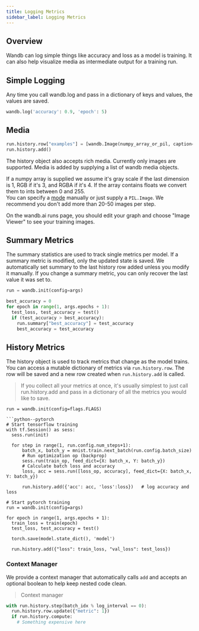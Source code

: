 ```yaml
---
title: Logging Metrics
sidebar_label: Logging Metrics
---
```


## Overview

Wandb can log simple things like accuracy and loss as a model is training.  It can also help visualize media as intermediate output for a training run.

## Simple Logging

Any time you call wandb.log and pass in a dictionary of keys and values, the values are saved.

```python
wandb.log('accuracy': 0.9, 'epoch': 5)
```

## Media

```python
run.history.row["examples"] = [wandb.Image(numpy_array_or_pil, caption="Label")]
run.history.add()
```

The history object also accepts rich media.  Currently only images are supported.  Media is added by supplying a list of wandb media objects.


If a numpy array is supplied we assume it's gray scale if the last dimension is 1, RGB if it's 3, 
and RGBA if it's 4.  If the array contains floats we convert them to ints between 0 and 255.  
You can specify a [mode](https://pillow.readthedocs.io/en/3.1.x/handbook/concepts.html#concept-modes) 
manually or just supply a `PIL.Image`.  We recommend you don't add more than 20-50 images per step.

On the wandb.ai runs page, you should edit your graph and choose "Image Viewer" to see your training images.

## Summary Metrics

The summary statistics are used to track single metrics per model.  If a summary
metric is modified, only the updated state is saved.  We automatically set summary to the last history row added unless you modify it manually.  If you change a summary metric, you can only recover the last value it was set to.

```python
run = wandb.init(config=args)

best_accuracy = 0
for epoch in range(1, args.epochs + 1):
  test_loss, test_accuracy = test()
  if (test_accuracy > best_accuracy):
    run.summary["best_accuracy"] = test_accuracy
    best_accuracy = test_accuracy
```

## History Metrics

The history object is used to track metrics that change as the model trains.  You can access a mutable dictionary of metrics via `run.history.row`.  The row will be saved and a new row created when `run.history.add` is called.

> If you collect all your metrics at once, it's usually simplest to just call 
> run.history.add and pass in a dictionary of all the metrics you would like to save.

```python--tensorflow
run = wandb.init(config=flags.FLAGS)

```python--pytorch
# Start tensorflow training
with tf.Session() as sess:
  sess.run(init)

  for step in range(1, run.config.num_steps+1):
      batch_x, batch_y = mnist.train.next_batch(run.config.batch_size)
      # Run optimization op (backprop)
      sess.run(train_op, feed_dict={X: batch_x, Y: batch_y})
      # Calculate batch loss and accuracy
      loss, acc = sess.run([loss_op, accuracy], feed_dict={X: batch_x, Y: batch_y})

      run.history.add({'acc': acc, 'loss':loss})   # log accuracy and loss
```

```python--pytorch
# Start pytorch training
run = wandb.init(config=args)

for epoch in range(1, args.epochs + 1):
  train_loss = train(epoch)
  test_loss, test_accuracy = test()

  torch.save(model.state_dict(), 'model')

  run.history.add({"loss": train_loss, "val_loss": test_loss})
```

### Context Manager

We provide a context manager that automatically calls `add`
and accepts an optional boolean to help keep nested code clean.

> Context manager

```python
with run.history.step(batch_idx % log_interval == 0):
  run.history.row.update({"metric": 1})
  if run.history.compute:
    # Something expensive here
```
